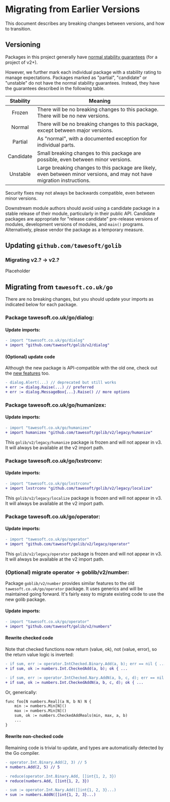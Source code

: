 # Migrating from Earlier Versions

This document describes any breaking changes between versions,
and how to transition.

## Versioning

Packages in this project generally have
[normal stability guarantees](https://go.dev/doc/modules/version-numbers) (for
a project of v2+).

However, we further mark each individual package with a stability rating to
manage expectations. Packages marked as "partial", "candidate" or "unstable" 
do not have the normal stability guarantees. Instead, they have the guarantees
described in the following table.

| Stability | Meaning                                                                                                                  |
|:---------:|--------------------------------------------------------------------------------------------------------------------------|
|  Frozen   | There will be no breaking changes to this package. There will be no new versions.                                        |
|  Normal   | There will be no breaking changes to this package, except between major versions.                                        |
|  Partial  | As "normal", with a documented exception for individual parts.                                                           |
| Candidate | Small breaking changes to this package are possible, even between minor versions.                                        |
| Unstable  | Large breaking changes to this package are likely, even between minor versions, and may not have migration instructions. |

Security fixes may not always be backwards compatible, even between minor 
versions.

Downstream module authors should avoid using a candidate package
in a stable release of their module, particularly in their public API. 
Candidate packages are appropriate for "release candidate" pre-release 
versions of modules, development versions of modules, and `main()` programs. 
Alternatively, please vendor the package as a temporary measure.


## Updating `github.com/tawesoft/golib`

### Migrating v2.? → v2.?

Placeholder



## Migrating from `tawesoft.co.uk/go`

There are no breaking changes, but you should update your imports as indicated
below for each package.


### Package **tawesoft.co.uk/go/dialog:**

#### Update imports:

```diff
- import "tawesoft.co.uk/go/dialog"
+ import "github.com/tawesoft/golib/v2/dialog"
```

#### (Optional) update code

Although the new package is API-compatible with the old one, check out the
[new features](https://pkg.go.dev/github.com/tawesoft/golib/v2/dialog) too.

```diff
- dialog.Alert(...) // deprecated but still works
+ err := dialog.Raise(...) // preferred
+ err := dialog.MessageBox{...}.Raise() // more options
```

### Package **tawesoft.co.uk/go/humanizex:**

#### Update imports:

```diff
- import "tawesoft.co.uk/go/humanizex"
+ import humanizex "github.com/tawesoft/golib/v2/legacy/humanize"
```

This `golib/v2/legacy/humanize` package is frozen and will not appear 
in v3. It will always be available at the v2 import path.


### Package **tawesoft.co.uk/go/lxstrconv:**

#### Update imports:

```diff
- import "tawesoft.co.uk/go/lxstrconv"
+ import lxstrconv "github.com/tawesoft/golib/v2/legacy/localize"
```

This `golib/v2/legacy/localize` package is frozen and will not appear 
in v3. It will always be available at the v2 import path.


### Package **tawesoft.co.uk/go/operator:**

#### Update imports:

```diff
- import "tawesoft.co.uk/go/operator"
+ import "github.com/tawesoft/golib/v2/legacy/operator"
```

This `golib/v2/legacy/operator` package is frozen and will not appear 
in v3. It will always be available at the v2 import path.

### (Optional) migrate operator → **goblib/v2/number:**

Package `goblib/v2/number` provides similar features to the old
`tawesoft.co.uk/go/operator` package. It uses generics and will be maintained
going forward. It's fairly easy to migrate existing code to use the new golib 
package.

#### Update imports:

```diff
- import "tawesoft.co.uk/go/operator"
+ import "github.com/tawesoft/golib/v2/numbers"
```

#### Rewrite checked code

Note that checked functions now return (value, ok), not (value, error), so 
the return value logic is inverted:

```diff
- if sum, err := operator.IntChecked.Binary.Add(a, b); err == nil { ...
+ if sum, ok := numbers.Int.CheckedAdd(a, b); ok { ...

- if sum, err := operator.IntChecked.Nary.AddN(a, b, c, d); err == nil { ...
+ if sum, ok := numbers.Int.CheckedAddN(a, b, c, d); ok { ...
```

Or, generically:

```diff
func foo[N numbers.Real](a N, b N) N {
    min := numbers.Min[N]()
    max := numbers.Min[N]() 
    sum, ok := numbers.CheckedAddReals(min, max, a, b)
    ...
}
```

#### Rewrite non-checked code

Remaining code is trivial to update, and types are automatically detected by 
the Go compiler.

```diff
- operator.Int.Binary.Add(2, 3) // 5
+ numbers.Add(2, 5) // 5

- reduce(operator.Int.Binary.Add, []int{1, 2, 3})
+ reduce(numbers.Add, []int{1, 2, 3})

- sum := operator.Int.Nary.Add([]int{1, 2, 3}...)
+ sum := numbers.AddN([]int{1, 2, 3}...)
```

